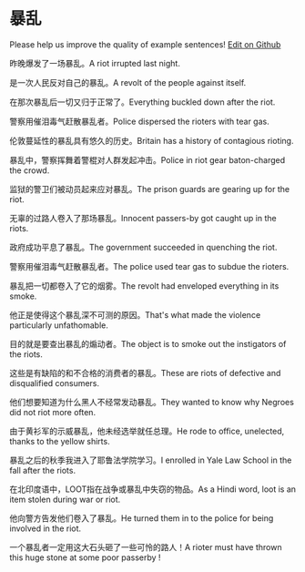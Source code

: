 # 暴乱

Please help us improve the quality of example sentences! [Edit on Github](https://github.com/jiyushe/jiyu-example-sentence-source/blob/main/chinese/baoluan.md)

<p><span class="chinese">昨晚爆发了一场暴乱。</span><span class="english">A riot irrupted last night.</span></p>

<p><span class="chinese">是一次人民反对自己的暴乱。</span><span class="english">A revolt of the people against itself.</span></p>

<p><span class="chinese">在那次暴乱后一切又归于正常了。</span><span class="english">Everything buckled down after the riot.</span></p>

<p><span class="chinese">警察用催泪毒气赶散暴乱者。</span><span class="english">Police dispersed the rioters with tear gas.</span></p>

<p><span class="chinese">伦敦蔓延性的暴乱具有悠久的历史。</span><span class="english">Britain has a history of contagious rioting.</span></p>

<p><span class="chinese">暴乱中，警察挥舞着警棍对人群发起冲击。</span><span class="english">Police in riot gear baton-charged the crowd.</span></p>

<p><span class="chinese">监狱的警卫们被动员起来应对暴乱。</span><span class="english">The prison guards are gearing up for the riot.</span></p>

<p><span class="chinese">无辜的过路人卷入了那场暴乱。</span><span class="english">Innocent passers-by got caught up in the riots.</span></p>

<p><span class="chinese">政府成功平息了暴乱。</span><span class="english">The government succeeded in quenching the riot.</span></p>

<p><span class="chinese">警察用催泪毒气赶散暴乱者。</span><span class="english">The police used tear gas to subdue the rioters.</span></p>

<p><span class="chinese">暴乱把一切都卷入了它的烟雾。</span><span class="english">The revolt had enveloped everything in its smoke.</span></p>

<p><span class="chinese">他正是使得这个暴乱深不可测的原因。</span><span class="english">That's what made the violence particularly unfathomable.</span></p>

<p><span class="chinese">目的就是要查出暴乱的煽动者。</span><span class="english">The object is to smoke out the instigators of the riots.</span></p>

<p><span class="chinese">这些是有缺陷的和不合格的消费者的暴乱。</span><span class="english">These are riots of defective and disqualified consumers.</span></p>

<p><span class="chinese">他们想要知道为什么黑人不经常发动暴乱。</span><span class="english">They wanted to know why Negroes did not riot more often.</span></p>

<p><span class="chinese">由于黄衫军的示威暴乱，他未经选举就任总理。</span><span class="english">He rode to office, unelected, thanks to the yellow shirts.</span></p>

<p><span class="chinese">暴乱之后的秋季我进入了耶鲁法学院学习。</span><span class="english">I enrolled in Yale Law School in the fall after the riots.</span></p>

<p><span class="chinese">在北印度语中，LOOT指在战争或暴乱中失窃的物品。</span><span class="english">As a Hindi word, loot is an item stolen during war or riot.</span></p>

<p><span class="chinese">他向警方告发他们卷入了暴乱。</span><span class="english">He turned them in to the police for being involved in the riot.</span></p>

<p><span class="chinese">一个暴乱者一定用这大石头砸了一些可怜的路人！</span><span class="english">A rioter must have thrown this huge stone at some poor passerby !</span></p>

